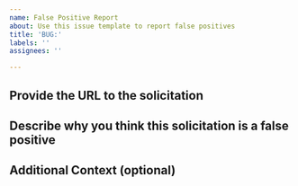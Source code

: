 ```yaml
---
name: False Positive Report
about: Use this issue template to report false positives
title: 'BUG:'
labels: ''
assignees: ''

---
```


## Provide the URL to the solicitation

## Describe why you think this solicitation is a false positive

## Additional Context (optional)
